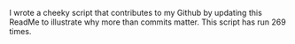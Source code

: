 I wrote a cheeky script that contributes to my Github by updating this ReadMe to illustrate why more than commits matter. This script has run 269 times.